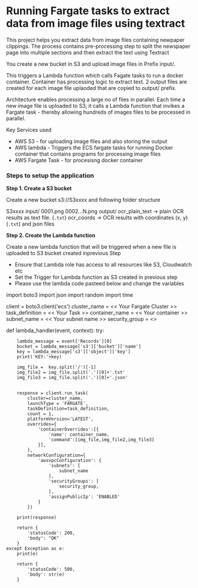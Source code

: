 # Running Fargate tasks to extract data from image files using textract

This project helps you extract data from image files containing newpaper clippings. The process contains pre-processing step to split the newspaper page into multiple sections and then extract the text using  Textract

You create a new bucket in S3 and upload image files in Prefix input/.

This triggers a Lambda function which calls Fagate tasks to run a docker container. Container has processing logic to extract text.
2 output files are created for each image file uplaoded that are copied to output/ prefix.

Architecture enables processing a large no of files in parallel. Each time a new image file is uploaded to S3, it calls a Lambda function that invikes a Fargate task - thereby allowing hundreds of images files to be processed in parallel.

Key Services used
- AWS S3 - for uploading image files and also storing the output
- AWS lambda - Triggers the ECS fargate tasks for running Docker container that contains programs for processing image files
- AWS Fargate Task - for procesisng docker container

### Steps to setup the application

<b>Step 1. Create a S3 bucket </b>

 Create a new bucket s3://S3xxxx and following folder structure
  
S3xxxx
  input/ 
      	0001.png
     	0002...N.png
  output/ 
	ocr_plain_text -> plain OCR results as text file. (`.txt`)
	ocr_coords -> OCR results with coordinates (x, y) (`.txt`) and json files



<b>Step 2. Create the Lambda function </b>

Create a new lambda function that will be triggered when a new file is uploaded to S3 bucket created inprevious Step
  - Ensure that Lambda role has access to all resources like  S3, Cloudwatch etc
  - Set the Trigger for Lambda function as S3 created in previous step 
  - Please use the lambda code pasteed below and change the  variables 

import boto3
import json 
import random
import time

client = boto3.client('ecs')
cluster_name = << Your Fargate Cluster >>
task_definition = << Your Task >>
container_name = << Your container >>
subnet_name = << Your subnet name >>
security_group =  <<Your secuirty group>>
  
  

def lambda_handler(event, context):
    try:
        
   
        lambda_message = event['Records'][0]
        bucket = lambda_message['s3']['bucket']['name']
        key = lambda_message['s3']['object']['key']
        print('KEY:'+key)
        
        img_file =  key.split('/')[-1]
        img_file2 = img_file.split('.')[0]+'.txt'
        img_file3 = img_file.split('.')[0]+'.json'
        
        
        response = client.run_task(
            cluster=cluster_name,
            launchType = 'FARGATE',
            taskDefinition=task_definition,
            count = 1,
            platformVersion='LATEST',
            overrides={
                'containerOverrides':[{
                    'name': container_name,
                    'command':[img_file,img_file2,img_file3]
                }],
            },
            networkConfiguration={
                'awsvpcConfiguration': {
                    'subnets': [
                        subnet_name
                    ],
                    'securityGroups': [
                        security_group,
                    ],
                    'assignPublicIp': 'ENABLED'
                }
            })

        print(response)

        return {
            'statusCode': 200,
            'body': "OK"
        }
    except Exception as e:
        print(e)

        return {
            'statusCode': 500,
            'body': str(e)
        }    
	
	
